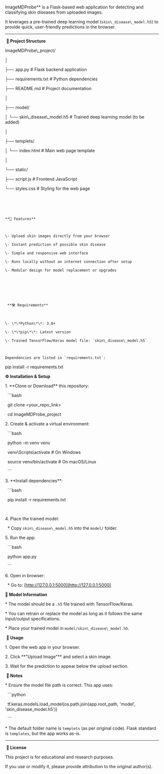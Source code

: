 ImageMDProbe\*\* is a Flask-based web application for detecting and classifying skin diseases from uploaded images.  

It leverages a pre-trained deep learning model (`skin\_disease\_model.h5`) to provide quick, user-friendly predictions in the browser.



---



&nbsp;**📂 Project Structure**







ImageMDProbe\\\_project/

│

├── app.py                   # Flask backend application

├── requirements.txt         # Python dependencies

├── README.md                # Project documentation

│

├── model/

│   └── skin\\\_disease\\\_model.h5   # Trained deep learning model (to be added)

│

├── templets/

│   └── index.html           # Main web page template

│

└── static/

├── script.js            # Frontend JavaScript

└── styles.css           # Styling for the web page



```





**🚀 Features**



\- Upload skin images directly from your browser

\- Instant prediction of possible skin disease

\- Simple and responsive web interface

\- Runs locally without an internet connection after setup

\- Modular design for model replacement or upgrades







 **🛠 Requirements**



\- \*\*Python\*\*: 3.8+

\- \*\*pip\*\*: Latest version

\- Trained TensorFlow/Keras model file: `skin\_disease\_model.h5`



Dependencies are listed in `requirements.txt`:

```



pip install -r requirements.txt





**⚙️ Installation \& Setup**



1\. \*\*Clone or Download\*\* this repository:

&nbsp;  ```bash

&nbsp;  git clone <your\_repo\_link>

&nbsp;  cd ImageMDProbe\_project





2\. Create \& activate a virtual environment:



&nbsp;  ```bash

&nbsp;  python -m venv venv

&nbsp;  venv\\Scripts\\activate       # On Windows

&nbsp;  source venv/bin/activate    # On macOS/Linux

&nbsp;  ```



3\. \*\*Install dependencies\*\*:



&nbsp;  ```bash

&nbsp;  pip install -r requirements.txt

&nbsp;  



4\. Place the trained model:



&nbsp;  \* Copy `skin\_disease\_model.h5` into the `model/` folder.



5\. Run the app:



&nbsp;  ```bash

&nbsp;  python app.py

&nbsp;  ```



6\. Open in browser:



&nbsp;  \* Go to: \[http://127.0.0.1:5000](http://127.0.0.1:5000)







 **🧠 Model Information**



\* The model should be a `.h5` file trained with TensorFlow/Keras.

\* You can retrain or replace the model as long as it follows the same input/output specifications.

\* Place your trained model in `model/skin\_disease\_model.h5`.







&nbsp;**📸 Usage**



1\. Open the web app in your browser.

2\. Click \*\*"Upload Image"\*\* and select a skin image.

3\. Wait for the prediction to appear below the upload section.







&nbsp;**📌 Notes**



\* Ensure the model file path is correct. This app uses:



&nbsp; ```python

&nbsp; tf.keras.models.load\_model(os.path.join(app.root\_path, 'model', 'skin\_disease\_model.h5'))

&nbsp; ```

\* The default folder name is `templets` (as per original code). Flask standard is `templates`, but the app works as-is.



---



&nbsp;**📄 License**



This project is for educational and research purposes.

If you use or modify it, please provide attribution to the original author(s).





